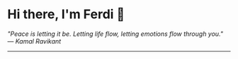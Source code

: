 <h1>Hi there, I'm Ferdi 👋</h1>

<p><em>
  "Peace is letting it be. Letting life flow, letting emotions flow through you." — Kamal Ravikant
</em></p>

---
